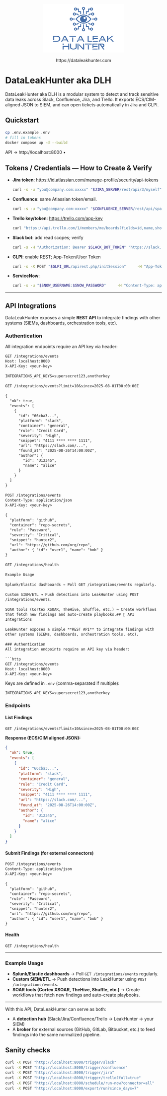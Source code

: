 <p align="center">
  <img src="assets/dlh-logo.png" alt="DataLeakHunter logo" width="260">
</p>

<p align="center">
https://dataleakhunter.com
</p>

# DataLeakHunter aka DLH

DataLeakHunter aka DLH is a modular system to detect and track sensitive data leaks across Slack, Confluence, Jira, and Trello. It exports ECS/CIM-aligned JSON to SIEM, and can open tickets automatically in Jira and GLPI.

## Quickstart

```bash
cp .env.example .env
# fill in tokens
docker compose up -d --build
```

API → http://localhost:8000 •

## Tokens / Credentials — How to Create & Verify

- **Jira token**: https://id.atlassian.com/manage-profile/security/api-tokens
  ```bash
  curl -s -u "you@company.com:xxxxx" "$JIRA_SERVER/rest/api/3/myself" | jq .
  ```
- **Confluence**: same Atlassian token/email.
  ```bash
  curl -s -u "you@company.com:xxxxx" "$CONFLUENCE_SERVER/rest/api/space?limit=1" | jq .
  ```
- **Trello key/token**: https://trello.com/app-key
  ```bash
  curl "https://api.trello.com/1/members/me/boards?fields=id,name,shortUrl&filter=open&key=$TRELLO_KEY&token=$TRELLO_TOKEN"
  ```
- **Slack bot**: add read scopes; verify
  ```bash
  curl -s -H "Authorization: Bearer $SLACK_BOT_TOKEN" "https://slack.com/api/conversations.list?types=public_channel,private_channel,im,mpim" | jq .
  ```
- **GLPI**: enable REST; App-Token/User Token
  ```bash
  curl -s -X POST "$GLPI_URL/apirest.php/initSession"     -H "App-Token: $GLPI_APP_TOKEN" -H "Content-Type: application/json"     -d '{"user_token":"'"$GLPI_USER_TOKEN"'"}'
  ```
- **ServiceNow**:
  ```bash
  curl -s -u "$SNOW_USERNAME:$SNOW_PASSWORD"     -H "Content-Type: application/json"     -d '{"short_description":"LeakHunter test","description":"hello"}'     "$SNOW_INSTANCE_URL/api/now/table/incident"
  ```


---

## API Integrations

DataLeakHunter exposes a simple **REST API** to integrate findings with other systems (SIEMs, dashboards, orchestration tools, etc).

### Authentication
All integration endpoints require an API key via header:

```http
GET /integrations/events
Host: localhost:8000
X-API-Key: <your-key>

INTEGRATIONS_API_KEYS=supersecret123,anotherkey

GET /integrations/events?limit=10&since=2025-08-01T00:00:00Z

{
  "ok": true,
  "events": [
    {
      "id": "66cba3...",
      "platform": "slack",
      "container": "general",
      "rule": "Credit Card",
      "severity": "High",
      "snippet": "4111 **** **** 1111",
      "url": "https://slack.com/...",
      "found_at": "2025-08-26T14:00:00Z",
      "author": {
        "id": "U12345",
        "name": "alice"
      }
    }
  ]
}

POST /integrations/events
Content-Type: application/json
X-API-Key: <your-key>

{
  "platform": "github",
  "container": "repo-secrets",
  "rule": "Password",
  "severity": "Critical",
  "snippet": "hunter2",
  "url": "https://github.com/org/repo",
  "author": { "id": "user1", "name": "bob" }
}

GET /integrations/health

Example Usage

Splunk/Elastic dashboards → Poll GET /integrations/events regularly.

Custom SIEM/ETL → Push detections into LeakHunter using POST /integrations/events.

SOAR tools (Cortex XSOAR, TheHive, Shuffle, etc.) → Create workflows that fetch new findings and auto-create playbooks.## 🔌 API Integrations

LeakHunter exposes a simple **REST API** to integrate findings with other systems (SIEMs, dashboards, orchestration tools, etc).

### Authentication
All integration endpoints require an API key via header:

```http
GET /integrations/events
Host: localhost:8000
X-API-Key: <your-key>
```

Keys are defined in `.env` (comma-separated if multiple):

```env
INTEGRATIONS_API_KEYS=supersecret123,anotherkey
```

### Endpoints

#### List Findings
```http
GET /integrations/events?limit=10&since=2025-08-01T00:00:00Z
```

**Response (ECS/CIM aligned JSON):**
```json
{
  "ok": true,
  "events": [
    {
      "id": "66cba3...",
      "platform": "slack",
      "container": "general",
      "rule": "Credit Card",
      "severity": "High",
      "snippet": "4111 **** **** 1111",
      "url": "https://slack.com/...",
      "found_at": "2025-08-26T14:00:00Z",
      "author": {
        "id": "U12345",
        "name": "alice"
      }
    }
  ]
}
```

#### Submit Findings (for external connectors)
```http
POST /integrations/events
Content-Type: application/json
X-API-Key: <your-key>

{
  "platform": "github",
  "container": "repo-secrets",
  "rule": "Password",
  "severity": "Critical",
  "snippet": "hunter2",
  "url": "https://github.com/org/repo",
  "author": { "id": "user1", "name": "bob" }
}
```

#### Health
```http
GET /integrations/health
```

---

### Example Usage

- **Splunk/Elastic dashboards** → Poll `GET /integrations/events` regularly.
- **Custom SIEM/ETL** → Push detections into LeakHunter using `POST /integrations/events`.
- **SOAR tools (Cortex XSOAR, TheHive, Shuffle, etc.)** → Create workflows that fetch new findings and auto-create playbooks.

---

With this API, DataLeakHunter can serve as both:
- A **detection hub** (Slack/Jira/Confluence/Trello → LeakHunter → your SIEM)
- A **broker** for external sources (GitHub, GitLab, Bitbucket, etc.) to feed findings into the same normalized pipeline.


## Sanity checks

```bash
curl -X POST "http://localhost:8000/trigger/slack"
curl -X POST "http://localhost:8000/trigger/confluence"
curl -X POST "http://localhost:8000/trigger/jira"
curl -X POST "http://localhost:8000/trigger/trello?full=true"
curl -X POST "http://localhost:8000/schedule/run-now?connector=all"
curl -X POST "http://localhost:8000/export/run?since_days=7"
```
